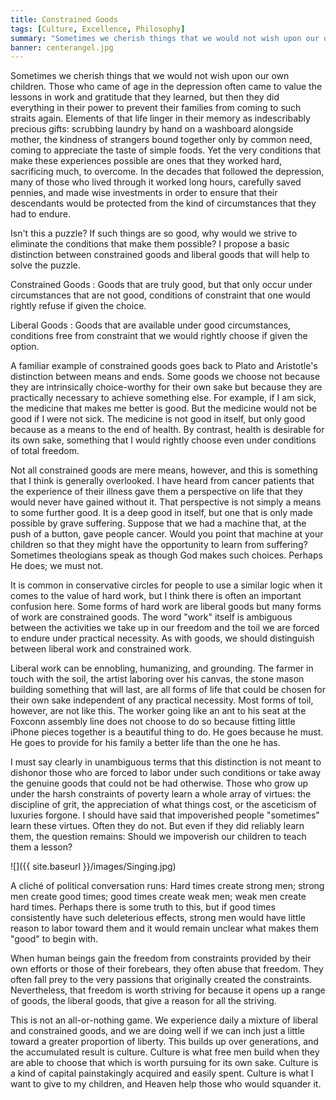 ```yaml
---
title: Constrained Goods
tags: [Culture, Excellence, Philosophy]
summary: "Sometimes we cherish things that we would not wish upon our own children. Isn't this a puzzle? If such things are so good, why would we strive to eliminate the conditions that make them possible?   I propose a basic distinction between constrained goods and liberal goods that will help to solve the puzzle."
banner: centerangel.jpg
---
```


Sometimes we cherish things that we would not wish upon our own children.  Those who came of age in the depression often came to value the lessons in work and gratitude that they learned, but then they did everything in their power to prevent their families from coming to such straits again.  Elements of that life linger in their memory as indescribably precious gifts: scrubbing laundry by hand on a washboard alongside mother, the kindness of strangers bound together only by common need, coming to appreciate the taste of simple foods.  Yet the very conditions that make these experiences possible are ones that they worked hard, sacrificing much, to overcome.  In the decades that followed the depression, many of those who lived through it worked long hours, carefully saved pennies, and made wise investments in order to ensure that their descendants would be protected from the kind of circumstances that they had to endure.

Isn't this a puzzle? If such things are so good, why would we strive to eliminate the conditions that make them possible?   I propose a basic distinction between constrained goods and liberal goods that will help to solve the puzzle.<!--more-->

Constrained Goods
:   Goods that are truly good, but that only occur under circumstances that are not good, conditions of constraint that one would rightly refuse if given the choice.

Liberal Goods
:   Goods that are available under good circumstances, conditions free from constraint that we would rightly choose if given the option.

A familiar example of constrained goods goes back to Plato and Aristotle's distinction between means and ends.  Some goods we choose not because they are intrinsically choice-worthy for their own sake but because they are practically necessary to achieve something else.  For example, if I am sick, the medicine that makes me better is good.  But the medicine would not be good if I were not sick.  The medicine is not good in itself, but only good because as a means to the end of health.  By contrast, health is desirable for its own sake, something that I would rightly choose even under conditions of total freedom.

Not all constrained goods are mere means, however, and this is something that I think is generally overlooked.  I have heard from cancer patients that the experience of their illness gave them a perspective on life that they would never have gained without it.  That perspective is not simply a means to some further good.  It is a deep good in itself, but one that is only made possible by grave suffering.  Suppose that we had a machine that, at the push of a button, gave people cancer.  Would you point that machine at your children so that they might have the opportunity to learn from suffering?  Sometimes theologians speak as though God makes such choices.  Perhaps He does; we must not.

It is common in conservative circles for people to use a similar logic when it comes to the value of hard work, but I think there is often an important confusion here.  Some forms of hard work are liberal goods but many forms of work are constrained goods.  The word "work" itself is ambiguous between the activities we take up in our freedom and the toil we are forced to endure under practical necessity.  As with goods, we should distinguish between liberal work and constrained work.

Liberal work can be ennobling, humanizing, and grounding.  The farmer in touch with the soil, the artist laboring over his canvas, the stone mason building something that will last, are all forms of life that could be chosen for their own sake independent of any practical necessity.  Most forms of toil, however, are not like this.  The worker going like an ant to his seat at the Foxconn assembly line does not choose to do so because fitting little iPhone pieces together is a beautiful thing to do.  He goes because he must.  He goes to provide for his family a better life than the one he has.

I must say clearly in unambiguous terms that this distinction is not meant to dishonor those who are forced to labor under such conditions or take away the genuine goods that could not be had otherwise.  Those who grow up under the harsh constraints of poverty learn a whole array of virtues: the discipline of grit, the appreciation of what things cost, or the asceticism of luxuries forgone.  I should have said that impoverished people "sometimes" learn these virtues.  Often they do not.  But even if they did reliably learn them, the question remains:  Should we impoverish our children to teach them a lesson?

![]({{ site.baseurl }}/images/Singing.jpg)

A cliché of political conversation runs: Hard times create strong men; strong men create good times; good times create weak men; weak men create hard times.  Perhaps there is some truth to this, but if good times consistently have such deleterious effects, strong men would have little reason to labor toward them and it would remain unclear what makes them "good" to begin with.

When human beings gain the freedom from constraints provided by their own efforts or those of their forebears, they often abuse that freedom.  They often fall prey to the very passions that originally created the constraints.  Nevertheless, that freedom is worth striving for because it opens up a range of goods, the liberal goods, that give a reason for all the striving.

This is not an all-or-nothing game.  We experience daily a mixture of liberal and constrained goods, and we are doing well if we can inch just a little toward a greater proportion of liberty.  This builds up over generations, and the accumulated result is culture.  Culture is what free men build when they are able to choose that which is worth pursuing for its own sake.  Culture is a kind of capital painstakingly acquired and easily spent.  Culture is what I want to give to my children, and Heaven help those who would squander it.





